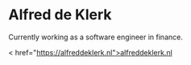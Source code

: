 # Alfred de Klerk
Currently working as a software engineer in finance.

< href="https://alfreddeklerk.nl">alfreddeklerk.nl</a>
